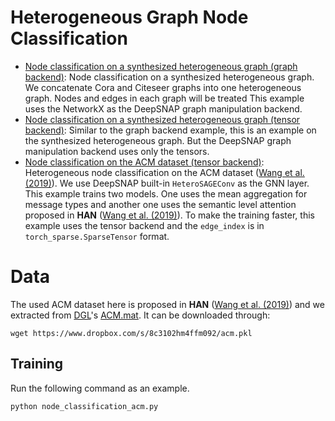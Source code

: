 # Heterogeneous Graph Node Classification

* [Node classification on a synthesized heterogeneous graph (graph backend)](node_classification_syn.py): Node classification on a synthesized heterogeneous graph. We concatenate Cora and Citeseer graphs into one heterogeneous graph. Nodes and edges in each graph will be treated  This example uses the NetworkX as the DeepSNAP graph manipulation backend.
* [Node classification on a synthesized heterogeneous graph (tensor backend)](node_classification_syn_tensor.py): Similar to the graph backend example, this is an example on the synthesized heterogeneous graph. But the DeepSNAP graph manipulation backend uses only the tensors.
* [Node classification on the ACM dataset (tensor backend)](node_classification_acm.py): Heterogeneous node classification on the ACM dataset ([Wang et al. (2019)](https://arxiv.org/abs/1903.07293)). We use DeepSNAP built-in `HeteroSAGEConv` as the GNN layer. This example trains two models. One uses the mean aggregation for message types and another one uses the semantic level attention proposed in **HAN** ([Wang et al. (2019)](https://arxiv.org/abs/1903.07293)). To make the training faster, this example uses the tensor backend and the `edge_index` is in `torch_sparse.SparseTensor` format.

# Data

The used ACM dataset here is proposed in **HAN** ([Wang et al. (2019)](https://arxiv.org/abs/1903.07293)) and we extracted from [DGL](https://www.dgl.ai/)'s [ACM.mat](https://data.dgl.ai/dataset/ACM.mat). It can be downloaded through:
```
wget https://www.dropbox.com/s/8c3102hm4ffm092/acm.pkl
```

## Training

Run the following command as an example.

```sh
python node_classification_acm.py
```